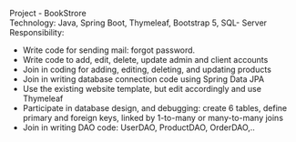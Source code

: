 Project - BookStrore <br>
Technology: Java, Spring Boot, Thymeleaf, Bootstrap 5, SQL- Server <br>
Responsibility: <br>
- Write code for sending mail: forgot password.
- Write code to add, edit, delete, update admin and client accounts
- Join in coding for adding, editing, deleting, and updating products
- Join in writing database connection code using Spring Data JPA
- Use the existing website template, but edit accordingly and use Thymeleaf
- Participate in database design, and debugging: create 6 tables, define primary and foreign keys, linked by 1-to-many or many-to-many joins
- Join in writing DAO code: UserDAO, ProductDAO, OrderDAO,..
